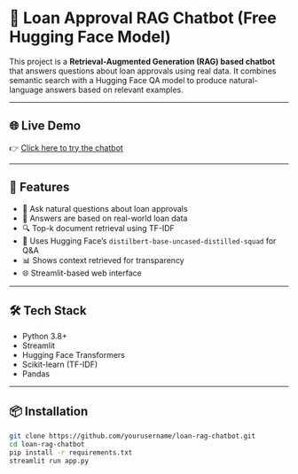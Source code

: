 # 🧠 Loan Approval RAG Chatbot (Free Hugging Face Model)

This project is a **Retrieval-Augmented Generation (RAG) based chatbot** that answers questions about loan approvals using real data. It combines semantic search with a Hugging Face QA model to produce natural-language answers based on relevant examples.

---

## 🌐 Live Demo

👉 [Click here to try the chatbot](https://loan-rag-chatbot-lbu8sq5ichdeypjdsmky6u.streamlit.app/)

---

## 🚀 Features

- 💬 Ask natural questions about loan approvals
- 📖 Answers are based on real-world loan data
- 🔍 Top-k document retrieval using TF-IDF
- 🤖 Uses Hugging Face’s `distilbert-base-uncased-distilled-squad` for Q&A
- 📊 Shows context retrieved for transparency
- 🌐 Streamlit-based web interface

---

## 🛠️ Tech Stack

- Python 3.8+
- Streamlit
- Hugging Face Transformers
- Scikit-learn (TF-IDF)
- Pandas

---

## 📦 Installation

```bash
git clone https://github.com/yourusername/loan-rag-chatbot.git
cd loan-rag-chatbot
pip install -r requirements.txt
streamlit run app.py
